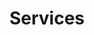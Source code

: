 ---
layout: page
title: Services
permalink: /services/
order: 2
blocks_before:
  - layout: "block_image_banner"
    image: /assets/images/banner/banner-contactus.jpg
  - layout: "block_icon_cards_fluid"
    card_per_line: 1
    cards:
      - title: Communications
        paragraph: The COM Working Group is responsible for service layer standardization of communications related technologies, including areas such as Messaging, Push-to-talk over Cellular, Presence, Contact Information and Spam Reporting.
        image: /assets/images/home/service1.png
  - layout: "block_icon_cards_fluid"
    card_per_line: 2
    cards:
      - title: Communications
        paragraph: The COM Working Group is responsible for service layer standardization of communications related technologies, including areas such as Messaging, Push-to-talk over Cellular, Presence, Contact Information and Spam Reporting.
        image: /assets/images/home/service1.png
      - title: Content Delivery
        paragraph: The CD Working Group is chartered to define the basic delivery mechanisms, bi-directional exchange mechanisms, and the processing of key content formats, including the semantics and user agents, behavior and programming interfaces.
        image: assets/images/home/service2.png
  - layout: "block_text_image"
    title: Formation
    paragraph: There are a number of ways to effectively start a new technical standards project. We will guide you to the path that best fits your needs.
    image: assets/images/home/photo_example2.png
    button_lable: "Lean More"
    button_url: "https://www.google.com/"
  - layout: "block_image_text"
    title: Governance
    paragraph: Technical consortia must comply with the laws that govern non-profits and they should be governed neutrally for the benefit of all their stakeholders.
    image: assets/images/home/photo_example1.png
    button_lable: "See More"
    button_url: ""
  - layout: "block_text_image"
    title: Working Group Admin
    paragraph: We have helped consortium members create hundreds of specifications.  Every effort is unique, but they have some common features.
    image: assets/images/home/photo_example2.png
    button_lable: "Lean More"
    button_url: ""
  - layout: "block_image_text"
    title: Membership Services
    paragraph: Now that you have settled on the mission, scope, and structure of your consortium, you need to connect with other stakeholders your industry.
    image: assets/images/home/photo_example1.png
    button_lable: "See More"
    button_url: ""
  - layout: "block_text_image"
    title: Finance & Accounting
    paragraph: Consortia rely on the financial contributions of its members.  This requires invoicing, collections, and tax filings.
    image: assets/images/home/photo_example2.png
    button_lable: "Lean More"
    button_url: ""
  - layout: "block_image_text"
    title: Events
    paragraph: Standards professionals are heavy travelers. The hallways of standards meetings often create some of the best breakthroughs. 
    image: assets/images/home/photo_example1.png
    button_lable: "See More"
    button_url: ""
  - layout: "block_text_image"
    title: Lifecycle Management
    paragraph: Most technical consortia are formed for a specific purpose. But over time, their mission changes and may be considered complete.
    image: assets/images/home/photo_example2.png
    button_lable: "Lean More"
    button_url: ""
  - layout: "block_image_text"
    title: Marketing & PR
    paragraph: Our marketing team can support consortia serving specific needs for a small group, as well as those tackling big issues with complex components.
    image: assets/images/home/photo_example1.png
    button_lable: "See More"
    button_url: ""
---